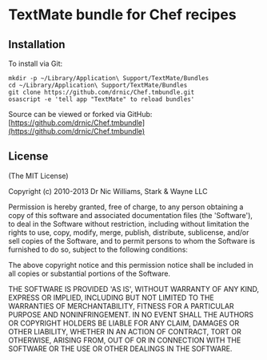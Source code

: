 # TextMate bundle for Chef recipes

## Installation

To install via Git:

    mkdir -p ~/Library/Application\ Support/TextMate/Bundles
    cd ~/Library/Application\ Support/TextMate/Bundles
    git clone https://github.com/drnic/Chef.tmbundle.git
    osascript -e 'tell app "TextMate" to reload bundles'

Source can be viewed or forked via GitHub: [https://github.com/drnic/Chef.tmbundle](https://github.com/drnic/Chef.tmbundle)


## License

(The MIT License)

Copyright (c) 2010-2013 Dr Nic Williams, Stark & Wayne LLC

Permission is hereby granted, free of charge, to any person obtaining
a copy of this software and associated documentation files (the
'Software'), to deal in the Software without restriction, including
without limitation the rights to use, copy, modify, merge, publish,
distribute, sublicense, and/or sell copies of the Software, and to
permit persons to whom the Software is furnished to do so, subject to
the following conditions:

The above copyright notice and this permission notice shall be
included in all copies or substantial portions of the Software.

THE SOFTWARE IS PROVIDED 'AS IS', WITHOUT WARRANTY OF ANY KIND,
EXPRESS OR IMPLIED, INCLUDING BUT NOT LIMITED TO THE WARRANTIES OF
MERCHANTABILITY, FITNESS FOR A PARTICULAR PURPOSE AND NONINFRINGEMENT.
IN NO EVENT SHALL THE AUTHORS OR COPYRIGHT HOLDERS BE LIABLE FOR ANY
CLAIM, DAMAGES OR OTHER LIABILITY, WHETHER IN AN ACTION OF CONTRACT,
TORT OR OTHERWISE, ARISING FROM, OUT OF OR IN CONNECTION WITH THE
SOFTWARE OR THE USE OR OTHER DEALINGS IN THE SOFTWARE.
